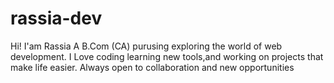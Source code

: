 # rassia-dev
Hi! I'am Rassia A B.Com (CA) purusing exploring the world of web development. I Love coding  learning new tools,and working on projects that make life easier. Always open to collaboration and new opportunities
